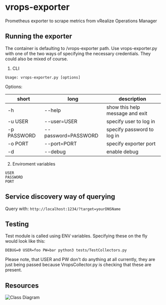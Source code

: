 # vrops-exporter
Prometheus exporter to scrape metrics from vRealize Operations Manager

## Running the exporter

The container is defaulting to /vrops-exporter path. Use vrops-exporter.py with one of the two ways of specifying the necessary credentials. They could also be mixed of course.

1. CLI

```
Usage: vrops-exporter.py [options]
```
Options:

short | long | description
--- | --- | ---
  -h | --help |           show this help message and exit
  -u USER | --user=USER | specify user to log in
  -p PASSWORD | --password=PASSWORD | specify password to log in
  -o PORT | --port=PORT | specify exporter port
  -d | --debug    |       enable debug


2. Enviroment variables

```
USER
PASSWORD
PORT
```

## Service discovery way of querying
Query with: ``http://localhost:1234/?target=yourDNSName``


## Testing
Test module is called using ENV variables. Specifying these on the fly would look like this:

```
DEBUG=0 USER=foo PW=bar python3 tests/TestCollectors.py
```

Please note, that USER and PW don't do anything at all currently, they are just being passed because VropsCollector.py is checking that these are present.

## Resources
![Class Diagram](https://yuml.me/032071b0.png)
